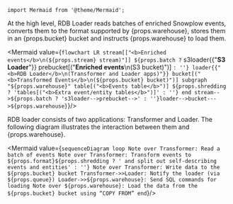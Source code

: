 ```mdx-code-block
import Mermaid from '@theme/Mermaid';
```

<p>At the high level, RDB Loader reads batches of enriched Snowplow events, converts them to the format supported by {props.warehouse}, stores them in an {props.bucket} bucket and instructs {props.warehouse} to load them.</p>

<Mermaid value={`
flowchart LR
  stream[["<b>Enriched events</b>\n(${props.stream} stream)"]]
  ${props.batch ? `
    s3loader{{"<b>S3 Loader</b>"}}
    prebucket[("<b>Enriched events</b>\n(S3 bucket)")]
  ` : ''}
  loader{{"<b>RDB Loader</b>\n(Transformer and Loader apps)"}}
  bucket[("<b>Transformed Events</b>\n(${props.bucket} bucket)")]
  subgraph "${props.warehouse}"
    table[("<b>Events table</b>")]
    ${props.shredding ? 'tables[("<b>Extra event/entity tables</b>")]' : ''}
  end
  stream-->${props.batch ? 's3loader-->prebucket-->' : ''}loader-->bucket--->${props.warehouse}
`}/>

<p>RDB loader consists of two applications: Transformer and Loader. The following diagram illustrates the interaction between them and {props.warehouse}.</p>

<Mermaid value={`
sequenceDiagram
  loop
    Note over Transformer: Read a batch of events
    Note over Transformer: Transform events to ${props.format}${props.shredding ? ' and split out self-describing events and entities' : ''}
    Note over Transformer: Write data to the ${props.bucket} bucket
    Transformer->>Loader: Notify the loader (via ${props.queue})
    Loader->>${props.warehouse}: Send SQL commands for loading
    Note over ${props.warehouse}: Load the data from the ${props.bucket} bucket using “COPY FROM”
  end
`}/>
